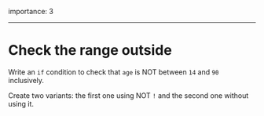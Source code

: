 importance: 3

---

# Check the range outside

Write an `if` condition to check that `age` is NOT between `14` and `90` inclusively.

Create two variants: the first one using NOT `!` and the second one without using it.
